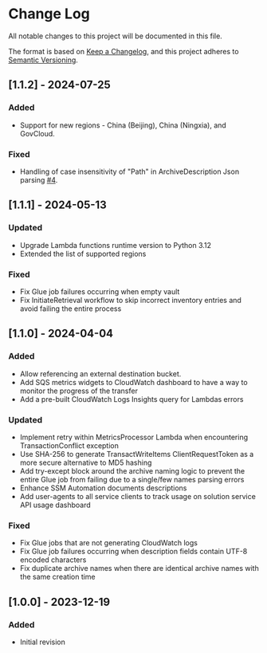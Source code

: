 # Change Log

All notable changes to this project will be documented in this file.

The format is based on [Keep a Changelog](https://keepachangelog.com/en/1.0.0/), and this project adheres to [Semantic Versioning](https://semver.org/spec/v2.0.0.html).

## [1.1.2] - 2024-07-25

### Added

- Support for new regions - China (Beijing), China (Ningxia), and GovCloud.

### Fixed

- Handling of case insensitivity of "Path" in ArchiveDescription Json parsing [#4](https://github.com/aws-solutions/data-transfer-from-amazon-s3-glacier-vaults-to-amazon-s3/pull/4).

## [1.1.1] - 2024-05-13

### Updated

- Upgrade Lambda functions runtime version to Python 3.12
- Extended the list of supported regions

### Fixed

- Fix Glue job failures occurring when empty vault
- Fix InitiateRetrieval workflow to skip incorrect inventory entries and avoid failing the entire process

## [1.1.0] - 2024-04-04

### Added

- Allow referencing an external destination bucket.
- Add SQS metrics widgets to CloudWatch dashboard to have a way to monitor the progress of the transfer
- Add a pre-built CloudWatch Logs Insights query for Lambdas errors

### Updated

- Implement retry within MetricsProcessor Lambda when encountering TransactionConflict exception
- Use SHA-256 to generate TransactWriteItems ClientRequestToken as a more secure alternative to MD5 hashing
- Add try-except block around the archive naming logic to prevent the entire Glue job from failing due to a single/few names parsing errors
- Enhance SSM Automation documents descriptions
- Add user-agents to all service clients to track usage on solution service API usage dashboard

### Fixed

- Fix Glue jobs that are not generating CloudWatch logs
- Fix Glue job failures occurring when description fields contain UTF-8 encoded characters
- Fix duplicate archive names when there are identical archive names with the same creation time

## [1.0.0] - 2023-12-19

### Added

- Initial revision